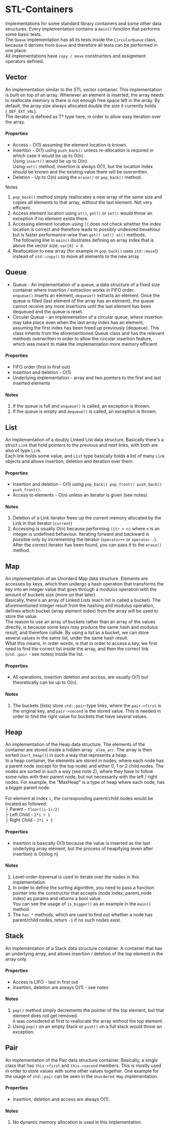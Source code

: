 # STL-Containers

Implementations for some standard library containers and some other data structures. Every implementation contains a `main()` function that performs some basic tests. <br> The `Queue` implementation has all its tests inside the `CircularQueue` class, because it derives from `Queue` and therefore all tests can be performed in one place. <br> All implementations have `copy / move` constructors and assignment operators defined.


## Vector

An implementation similar to the STL vector container. This implementation is built on top of an array. Whenever an element is inserted, the array needs to reallocate memory is there is not enough free space left in the array. By default, the array size always allocated double the size it currently holds (`_DEF_EXT_VAL`).  <br>The iterator is defined as T* type here, in order to allow easy iteration over the array. </br>

#### Properties
* Access - O(1) assuming the element location is known.
* Insertion - O(1) using `push_back()` unless re-allocation is required in which case it would be up to O(n). <br> Using `insert()` would be up to O(n).</br>  Using `set()` method, insertion is always O(1), but the location index should be known and the existing value there will be overwritten.
* Deletion - Up to O(n) using the `erase()` or `pop_back()` method. 

Notes
1. `pop_back()` method simply reallocates a new array of the same size and copies all elements to that array, without the last element. Not very efficient.
2. Access element location using `at()`, `get()` or `set()` would throw an exception if no element exists there.
3. Accessing element location using `[]` does not check whether the index location is correct and therefore leads to possibly undesired bevahiour but is faster performance-wise than `get() set() at()` methods.  <br>The following line in `main()` illustrates defining an array index that is above the vector size: `var[8] = 8` </br>
4. Reallocation to new array (for example in `pop_back()` uses `std::move`() instead of `std::copy()` to move all elements to the new array

## Queue
* Queue - An implementation of a queue, a data structure of a fixed size container where insertion / extraction works in FIFO order.  <br>`enqueue()` inserts an element, `dequeue()` extracts an element. Once the queue is filled (last element of the array has an element), the queue cannot receive any more insertions until the last element has been dequeued and the queue is reset.  </br>
* Circular Queue - an implementation of a circular queue, where insertion may take place even when the last array index has an element, assuming the first index has been freed up previously (dequeue). This class inherits from the aforementioned Queue class and has the relevant methods overwritten in order to allow the circular insertion feature, which was meant to make the implementation more memory efficient.

#### Properties

* FIFO order (first in first out)
* Insertion and deletion - O(1)
* Underlying implementation - array and two pointers to the first and last inserted elements

#### Notes
1. If the queue is full and `enqueue()` is called, an exception is thrown.
2. If the queue is empty and `dequeue()` is called, an exception is thrown.

## List

An implementation of a doubly Linked List data structure. Basically there's a struct `Link` that hold pointers to the previous and next links, with both are also of type `Link`. 
<br>Each link holds some value, and `List` type basically holds a list of many `Link` objects and allows insertion, deletion and iteration over them.</br>

#### Properties
* Insertion and deletion - O(1) using `pop_back() pop_front() push_back() push_front()`.
* Access to elements - O(n) unless an iterator is given (see notes).

#### Notes
1. Deletion of a Link iterator frees up the current memory allocated by the Link in that iterator (`current`)
2. Accessing is usually O(n) because performing `(itr + n)` where `n` is an integer is undefined behaviour. Iterating forward and backward is possible only by incrementing the iterator (`operator++` or `operator--`). <br> After the correct iterator has been found, you can pass it to the `erase()` method. </br>

## Map
An implementation of an Unorderd Map data structure. Elements are accesses by keys, which then undergo a hash operation that transforms the key into an integer value that goes through a modulus operation with the amount of buckets size (more on that later). <br>Basically, there's an array of Linked Lists (each list is called a bucket). The aforementioned integer result from the hashing and modulus operation, defines which bucket (array element index) from the array will be used to store the value.<br>The reason to use an array of buckets rather than an array of the values directly, is because some keys may produce the same hash and modulus result, and therefore collide. By using a list as a bucket, we can store several values in the same list, under the same hash result.<br>What this means, in order words, is that in order to access a key, we first need to find the correct list inside the array, and then the correct link (`std::pair` - see notes) inside the list.

#### Properties
* All operations, insertion deletion and access, are usually O(1) but theoretically can be up to O(n).

#### Notes
1. The buckets (lists) store `std::pair`-type links, where the `pair->first` is the original key, and `pair->second` is the stored value. This is needed in order to find the right value for buckets that have several values.

## Heap
An implementation of the Heap data structure. The elements of the container are stored inside a hidden array `_elem_arr`. The array is then sorted (`sort_heap()`) in such a way that represents a heap.<br>In a heap container, the elements are stored in nodes, where each node has a parent node (except for the top node) and either 0, 1 or 2 child nodes. The nodes are sorted in such a way (see note 2), where they have to follow some rules with their parent node, but not necessarily with the left / right nodes. For example, the "MaxHeap" is a type of heap where each node, has a bigger parent node.
<br><br>For element at index `i`, the corresponding parent/child nodes would be located as followed:<br>├ Parent - `floor((i-1)/2)`<br>├ Left Child - `2*i + 1`<br>├ Right Child - `2*i + 2`

#### Properties
* Insertion is basically O(1) because the value is inserted as the last underlying array element, but the process of heapifying (even after insertion) is O(nlog n)

#### Notes
1. Level-order-traversal is used to iterate over the nodes in this implementation
2. In order to define the sorting algorithm, you need to pass a function pointer into the constructor that accepts (node index, parent_node index) as params and returns a bool value.<br>You can see the usage of `is_bigger()` as an example in the `main()` method.
3. The `has_*` methods, which are used to find out whether a node has parent/child nodes, return `-1` if no such nodes exist.

## Stack
An implementation of a Stack data structure container. A container that has an underlying array, and allows insertion / deletion of the top element in the array only.

#### Properties
* Access is LIFO - last in first out
* Insertion, deletion are always O(1) - see notes

#### Notes
1. `pop()` method simply decrements the pointer of the top element, but that element does not get removed. <br> it was considered at first to reallocate the array without the top element.
2. Using `pop()` on an empty Stack or `push()` on a full stack would throw an exception.

## Pair
An implementation of the Pair data structure container. Basically, a single class that has `this->first` and `this->second` members. This is mostly used in order to store values with some other values together. One example for the usage of `std::pair` can be seen in the `Unordered Map` implementation.

#### Properties
* Insertion, deletion and access are always O(1).

#### Notes
1. No dynamic memory allocation is used in this implementation.

